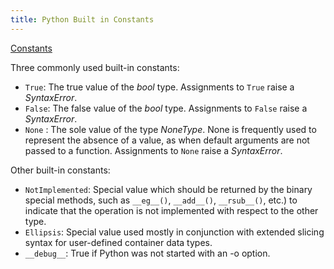 ```yaml
---
title: Python Built in Constants
---
```

<a href='https://docs.python.org/3/library/constants.html' target='_blank' rel='nofollow'>Constants</a>

Three commonly used built-in constants:

*   `True`: The true value of the _bool_ type. Assignments to `True` raise a _SyntaxError_.
*   `False`: The false value of the _bool_ type. Assignments to `False` raise a _SyntaxError_.
*   `None` : The sole value of the type _NoneType_. None is frequently used to represent the absence of a value, as when default arguments are not passed to a function. Assignments to `None` raise a _SyntaxError_.

Other built-in constants:

*   `NotImplemented`: Special value which should be returned by the binary special methods, such as `__eg__()`, `__add__()`, `__rsub__()`, etc.) to indicate that the operation is not implemented with respect to the other type.
*   `Ellipsis`: Special value used mostly in conjunction with extended slicing syntax for user-defined container data types.	
*   `__debug__`: True if Python was not started with an -o option.
